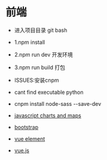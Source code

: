 # 前端
* 进入项目目录 git bash
* 1.npm install
* 2.npm run dev  开发环境
* 3.npm run build 打包
* ISSUES:安装cnpm
* cant find executable python
* cnpm install node-sass --save-dev

* [javascript charts and maps](https://www.amcharts.com)
* [bootstrap](https://v4.bootcss.com)
* [vue element](http://element-cn.eleme.io/#/zh-CN/component/table)
* [vue.js](https://cn.vuejs.org/v2/guide/forms.html)